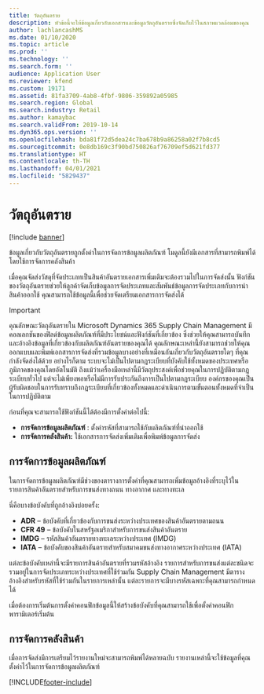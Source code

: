 ```yaml
---
title: วัตถุอันตราย
description: หัวข้อนี้จะให้ข้อมูลเกี่ยวกับเอกสารและข้อมูลวัตถุอันตรายซึ่งจัดเก็บไว้ในสภาพแวดล้อมของคุณ
author: lachlancashMS
ms.date: 01/10/2020
ms.topic: article
ms.prod: ''
ms.technology: ''
ms.search.form: ''
audience: Application User
ms.reviewer: kfend
ms.custom: 19171
ms.assetid: 81fa3709-4ab8-4fbf-9806-359892a05985
ms.search.region: Global
ms.search.industry: Retail
ms.author: kamaybac
ms.search.validFrom: 2019-10-14
ms.dyn365.ops.version: ''
ms.openlocfilehash: bda81f72d5dea24c7ba678b9a86258a02f7b8cd5
ms.sourcegitcommit: 0e8db169c3f90bd750826af76709ef5d621fd377
ms.translationtype: HT
ms.contentlocale: th-TH
ms.lasthandoff: 04/01/2021
ms.locfileid: "5829437"
---
```

# <a name="hazardous-materials"></a>วัตถุอันตราย

[!include [banner](../includes/banner.md)]

ข้อมูลเกี่ยวกับวัตถุอันตรายถูกตั้งค่าในการจัดการข้อมูลผลิตภัณฑ์ โมดูลนี้ยังมีเอกสารที่สามารถพิมพ์ได้โดยใช้การจัดการคลังสินค้า

เมื่อคุณจัดส่งวัสดุที่จัดประเภทเป็นสินค้าอันตรายเอกสารเพิ่มเติมจะต้องรวมไปในการจัดส่งนั้น ฟังก์ชันของวัตถุอันตรายช่วยให้ลูกค้าจัดเก็บข้อมูลการจัดประเภทและสัมพันธ์ข้อมูลการจัดประเภทกับการนำสินค้าออกใช้ คุณสามารถใช้ข้อมูลนี้เพื่อช่วยจัดเตรียมเอกสารการจัดส่งได้

> [!IMPORTANT]
> คุณลักษณะวัตถุอันตรายใน Microsoft Dynamics 365 Supply Chain Management มีคอลเลกชันของฟิลด์ข้อมูลผลิตภัณฑ์ที่มีประโยชน์และฟังก์ชันที่เกี่ยวข้อง ซึ่งช่วยให้คุณสามารถบันทึกและอ้างอิงข้อมูลที่เกี่ยวข้องกับผลิตภัณฑ์อันตรายของคุณได้ คุณลักษณะเหล่านี้ยังสามารถช่วยให้คุณออกแบบและพิมพ์เอกสารการจัดส่งที่รวมข้อมูลบางอย่างที่เหมือนกันเกี่ยวกับวัตถุอันตรายใดๆ ที่คุณกำลังจัดส่งได้ด้วย อย่างไรก็ตาม ระบบจะไม่เป็นไปตามกฎระเบียบที่บังคับใช้ทั้งหมดของประเทศหรือภูมิภาคของคุณโดยอัตโนมัติ ถึงแม้ว่าเครื่องมือเหล่านี้มีวัตถุประสงค์เพื่อช่วยคุณในการปฏิบัติตามกฎระเบียบทั่วไป แต่จะไม่เพียงพอหรือไม่มีการรับประกันถึงการเป็นไปตามกฎระเบียบ องค์กรของคุณเป็นผู้รับผิดชอบในการรับทราบถึงกฎระเบียบที่เกี่ยวข้องทั้งหมดและดำเนินการตามขั้นตอนทั้งหมดที่จำเป็นในการปฏิบัติตาม

ก่อนที่คุณจะสามารถใช้ฟังก์ชันนี้ได้ต้องมีการตั้งค่าต่อไปนี้:

- **การจัดการข้อมูลผลิตภัณฑ์** : ตั้งค่ารหัสที่สามารถใช้กับผลิตภัณฑ์ที่นำออกใช้
- **การจัดการคลังสินค้า:** ใช้เอกสารการจัดส่งเพิ่มเติมเพื่อพิมพ์ข้อมูลการจัดส่ง

## <a name="product-information-management"></a>การจัดการข้อมูลผลิตภัณฑ์

ในการจัดการข้อมูลผลิตภัณฑ์มีช่วงของตารางการตั้งค่าที่คุณสามารถเพิ่มข้อมูลอ้างอิงที่ระบุไว้ในรายการสินค้าอันตรายสำหรับการขนส่งทางถนน ทางอากาศ และทางทะเล

นี่คือบางข้อบังคับที่ถูกอ้างอิงบ่อยครั้ง:

- **ADR** – ข้อบังคับที่เกี่ยวข้องกับการขนส่งระหว่างประเทศของสินค้าอันตรายตามถนน
- **CFR 49** – ข้อบังคับในสหรัฐอเมริกาสำหรับการขนส่งสินค้าอันตราย
- **IMDG** – รหัสสินค้าอันตรายทางทะเลระหว่างประเทศ (IMDG)
- **IATA** – ข้อบังคับของสินค้าอันตรายสำหรับสมาคมขนส่งทางอากาศระหว่างประเทศ (IATA)

แต่ละข้อบังคับเหล่านี้จะมีรายการสินค้าอันตรายที่รวมรหัสอ้างอิง รายการสำหรับการขนส่งแต่ละชนิดจะรวมอยู่ในการจัดประเภทระหว่างประเทศที่ใช้ร่วมกัน Supply Chain Management มีตารางอ้างอิงสำหรับรหัสที่ใช้ร่วมกันในรายการเหล่านั้น แต่ละรายการจะมีบางรหัสเฉพาะที่คุณสามารถกำหนดได้

เมื่อต้องการเริ่มต้นการตั้งค่าคอนฟิกข้อมูลนี้ให้สร้างข้อบังคับที่คุณสามารถใช้เพื่อตั้งค่าคอนฟิกพารามิเตอร์เริ่มต้น

## <a name="warehouse-management"></a>การจัดการคลังสินค้า

เมื่อการจัดส่งมีการเตรียมไว้รายงานใหม่จะสามารถพิมพ์ได้หลายฉบับ รายงานเหล่านี้จะใช้ข้อมูลที่คุณตั้งค่าไว้ในการจัดการข้อมูลผลิตภัณฑ์


[!INCLUDE[footer-include](../../includes/footer-banner.md)]